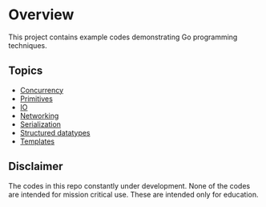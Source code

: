 # Overview

This project contains example codes demonstrating Go programming techniques.

## Topics

* [Concurrency](./docs/concurrent.md)
* [Primitives](./docs/primitives.md)
* [IO](./docs/io.md)
* [Networking](./docs/network.md)
* [Serialization](./docs/serialization.md)
* [Structured datatypes](./docs/structs.md)
* [Templates](./docs/templates.md)

## Disclaimer

The codes in this repo constantly under development. None of the codes are intended for mission critical use. These are intended only for education.